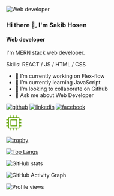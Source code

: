 ![Web developer](https://i.ibb.co/fDbR4X2/IMG-20230823-WA0002.jpg)
### Hi there 👋, I'm Sakib Hosen
#### Web developer

I'm MERN stack web developer.

Skills: REACT / JS / HTML / CSS

- 🔭 I’m currently working on Flex-flow 
- 🌱 I’m currently learning JavaScript 
- 👯 I’m looking to collaborate on Github 
- 💬 Ask me about Web Developer 


[<img src='https://cdn.jsdelivr.net/npm/simple-icons@3.0.1/icons/github.svg' alt='github' height='40'>](https://github.com/https://github.com/sakibhosen98)  [<img src='https://cdn.jsdelivr.net/npm/simple-icons@3.0.1/icons/linkedin.svg' alt='linkedin' height='40'>](https://www.linkedin.com/in/https://www.linkedin.com/in/sakib-hosen-10b939290//)  [<img src='https://cdn.jsdelivr.net/npm/simple-icons@3.0.1/icons/facebook.svg' alt='facebook' height='40'>](https://www.facebook.com/https://www.facebook.com/shakibhasan.jontu?mibextid=ZbWKwL)  

<a href='https://docs.github.com/en/developers'><img src='https://raw.githubusercontent.com/acervenky/animated-github-badges/master/assets/devbadge.gif' width='40' height='40'></a> 

[![trophy](https://github-profile-trophy.vercel.app/?username=https://github.com/sakibhosen98)](https://github.com/ryo-ma/github-profile-trophy)

[![Top Langs](https://github-readme-stats.vercel.app/api/top-langs/?username=https://github.com/sakibhosen98)](https://github.com/anuraghazra/github-readme-stats)

![GitHub stats](https://github-readme-stats.vercel.app/api?username=https://github.com/sakibhosen98&show_icons=true&count_private=true)  

![GitHub Activity Graph](https://activity-graph.herokuapp.com/graph?username=https://github.com/sakibhosen98)  

![Profile views](https://gpvc.arturio.dev/https://github.com/sakibhosen98)  
